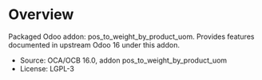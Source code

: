 # Overview

Packaged Odoo addon: pos_to_weight_by_product_uom. Provides features documented in upstream Odoo 16 under this addon.

- Source: OCA/OCB 16.0, addon pos_to_weight_by_product_uom
- License: LGPL-3
